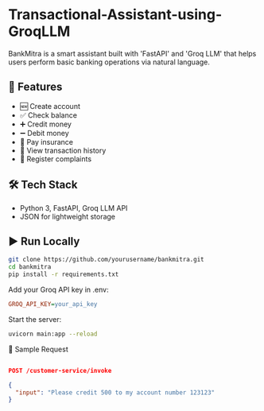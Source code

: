 # Transactional-Assistant-using-GroqLLM
BankMitra is a smart assistant built with 'FastAPI' and 'Groq LLM' that helps users perform basic banking operations via natural language.

## 🚀 Features
- 🆕 Create account  
- ✅ Check balance  
- ➕ Credit money  
- ➖ Debit money   
- 🧾 Pay insurance  
- 📄 View transaction history  
- 📢 Register complaints  

## 🛠 Tech Stack
- Python 3, FastAPI, Groq LLM API
- JSON for lightweight storage

## ▶️ Run Locally

```bash
git clone https://github.com/yourusername/bankmitra.git
cd bankmitra
pip install -r requirements.txt
```

Add your Groq API key in .env:
```ini
GROQ_API_KEY=your_api_key
```

Start the server:
```bash
uvicorn main:app --reload
```

🧾 Sample Request
```json

POST /customer-service/invoke

{
  "input": "Please credit 500 to my account number 123123"
}
```

